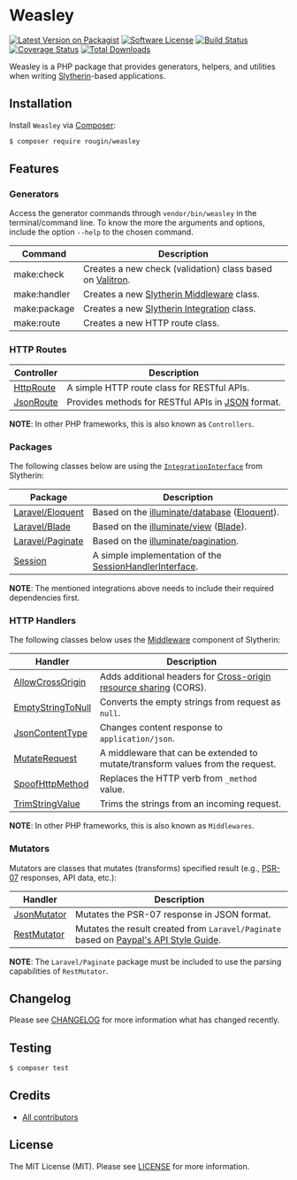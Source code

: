 # Weasley

[![Latest Version on Packagist][ico-version]][link-packagist]
[![Software License][ico-license]][link-license]
[![Build Status][ico-build]][link-build]
[![Coverage Status][ico-coverage]][link-coverage]
[![Total Downloads][ico-downloads]][link-downloads]

Weasley is a PHP package that provides generators, helpers, and utilities when writing [Slytherin](/slytherin/)-based applications.

## Installation

Install `Weasley` via [Composer](https://getcomposer.org/):

``` bash
$ composer require rougin/weasley
```

## Features

### Generators

Access the generator commands through `vendor/bin/weasley` in the terminal/command line. To know the more the arguments and options, include the option `--help` to the chosen command.

| Command | Description |
| ------- | ----------- |
| make:check | Creates a new check (validation) class based on [Valitron](https://github.com/vlucas/valitron). |
| make:handler | Creates a new [Slytherin Middleware](https://github.com/rougin/slytherin/wiki/Middleware) class. |
| make:package | Creates a new [Slytherin Integration](https://github.com/rougin/slytherin/wiki/IntegrationInterface-Implementation) class. |
| make:route | Creates a new HTTP route class. |

### HTTP Routes

| Controller | Description |
| ---------- | ----------- |
| [HttpRoute](https://github.com/rougin/weasley/blob/master/src/Routes/HttpRoute.php) | A simple HTTP route class for RESTful APIs. |
| [JsonRoute](https://github.com/rougin/weasley/blob/master/src/Routes/JsonRoute.php) | Provides methods for RESTful APIs in [JSON](https://en.wikipedia.org/wiki/JSON) format. |

**NOTE**: In other PHP frameworks, this is also known as `Controllers`.

### Packages

The following classes below are using the [`IntegrationInterface`](https://github.com/rougin/slytherin/wiki/IntegrationInterface-Implementation) from Slytherin:

| Package | Description |
| ----------- | ----------- |
| [Laravel/Eloquent](https://github.com/rougin/weasley/blob/master/src/Packages/Laravel/Eloquent.php) | Based on the [illuminate/database](https://github.com/illuminate/database) ([Eloquent](https://laravel.com/docs/11.x/eloquent)). |
| [Laravel/Blade](https://github.com/rougin/weasley/blob/master/src/Packages/Laravel/Blade.php) | Based on the [illuminate/view](https://github.com/illuminate/view) ([Blade](https://laravel.com/docs/11.x/blade)). |
| [Laravel/Paginate](https://github.com/rougin/weasley/blob/master/src/Packages/Laravel/Paginate.php) | Based on the [illuminate/pagination](https://github.com/illuminate/pagination). |
| [Session](https://github.com/rougin/weasley/blob/master/src/Packages/Session.php) | A simple implementation of the [SessionHandlerInterface](https://secure.php.net/manual/en/class.sessionhandlerinterface.php). |

**NOTE**: The mentioned integrations above needs to include their required dependencies first.

### HTTP Handlers

The following classes below uses the [Middleware](https://github.com/rougin/slytherin/wiki/Middleware) component of Slytherin:

| Handler | Description |
| ---------- | ----------- |
| [AllowCrossOrigin](https://github.com/rougin/weasley/blob/master/src/Handlers/AllowCrossOrigin.php) | Adds additional headers for [Cross-origin resource sharing](https://en.wikipedia.org/wiki/Cross-origin_resource_sharing) (CORS). |
| [EmptyStringToNull](https://github.com/rougin/weasley/blob/master/src/Handlers/EmptyStringToNull.php) | Converts the empty strings from request as `null`. |
| [JsonContentType](https://github.com/rougin/weasley/blob/master/src/Handlers/JsonContentType.php) | Changes content response to `application/json`. |
| [MutateRequest](https://github.com/rougin/weasley/blob/master/src/Handlers/MutateRequest.php) | A middleware that can be extended to mutate/transform values from the request. |
| [SpoofHttpMethod](https://github.com/rougin/weasley/blob/master/src/Handlers/SpoofHttpMethod.php) | Replaces the HTTP verb  from `_method` value. |
| [TrimStringValue](https://github.com/rougin/weasley/blob/master/src/Handlers/TrimStringValue.php) | Trims the strings from an incoming request. |

**NOTE**: In other PHP frameworks, this is also known as `Middlewares`.

### Mutators

Mutators are classes that mutates (transforms) specified result (e.g., [PSR-07](https://www.php-fig.org/psr/psr-7/) responses, API data, etc.):

| Handler | Description |
| ---------- | ----------- |
| [JsonMutator](https://github.com/rougin/weasley/blob/master/src/Mutators/JsonMutator.php) | Mutates the PSR-07 response in JSON format. |
| [RestMutator](https://github.com/rougin/weasley/blob/master/src/Mutators/RestMutator.php) | Mutates the result created from `Laravel/Paginate` based on [Paypal's API Style Guide](https://web.archive.org/web/20220114091735/https://github.com/paypal/api-standards/blob/master/api-style-guide.md). |

**NOTE**: The `Laravel/Paginate` package must be included to use the parsing capabilities of `RestMutator`.

## Changelog

Please see [CHANGELOG][link-changelog] for more information what has changed recently.

## Testing

``` bash
$ composer test
```

## Credits

- [All contributors][link-contributors]

## License

The MIT License (MIT). Please see [LICENSE][link-license] for more information.

[ico-build]: https://img.shields.io/github/actions/workflow/status/rougin/weasley/build.yml?style=flat-square
[ico-coverage]: https://img.shields.io/codecov/c/github/rougin/weasley?style=flat-square
[ico-downloads]: https://img.shields.io/packagist/dt/rougin/weasley.svg?style=flat-square
[ico-license]: https://img.shields.io/badge/license-MIT-brightgreen.svg?style=flat-square
[ico-version]: https://img.shields.io/packagist/v/rougin/weasley.svg?style=flat-square

[link-build]: https://github.com/rougin/weasley/actions
[link-changelog]: https://github.com/rougin/weasley/blob/master/CHANGELOG.md
[link-contributors]: https://github.com/rougin/weasley/contributors
[link-coverage]: https://app.codecov.io/gh/rougin/weasley
[link-downloads]: https://packagist.org/packages/rougin/weasley
[link-license]: https://github.com/rougin/weasley/blob/master/LICENSE.md
[link-packagist]: https://packagist.org/packages/rougin/weasley